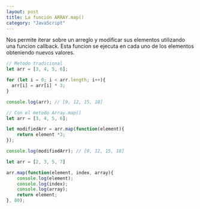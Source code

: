 ```yaml
---
layout: post
title: La función ARRAY.map()
category: "JavaScript"
---
```


Nos permite iterar sobre un arreglo y modificar sus elementos utilizando una funcion callback. Esta funcion se ejecuta en cada uno de los elementos obteniendo nuevos valores.

```js
// Metodo tradicional
let arr = [3, 4, 5, 6];

for (let i = 0; i < arr.length; i++){
  arr[i] = arr[i] * 3;
}

console.log(arr); // [9, 12, 15, 18]

// Con el metodo Array.map()
let arr = [3, 4, 5, 6];

let modifiedArr = arr.map(function(element){
    return element *3;
});

console.log(modifiedArr); // [9, 12, 15, 18]

let arr = [2, 3, 5, 7]

arr.map(function(element, index, array){
    console.log(element);
    console.log(index);
    console.log(array);
    return element;
}, 80);

```
